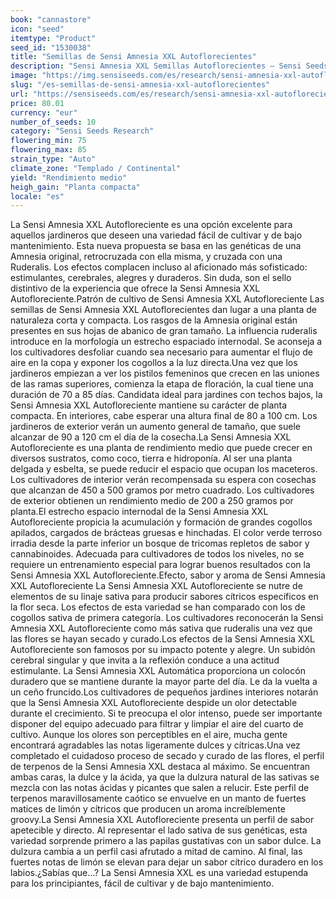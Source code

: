 ```yaml
---
book: "cannastore"
icon: "seed"
itemtype: "Product"
seed_id: "1530038"
title: "Semillas de Sensi Amnesia XXL Autoflorecientes"
description: "Sensi Amnesia XXL Semillas Autoflorecientes – Sensi Seeds"
image: "https://img.sensiseeds.com/es/research/sensi-amnesia-xxl-autoflorecientes-image.png"
slug: "/es-semillas-de-sensi-amnesia-xxl-autoflorecientes"
url: "https://sensiseeds.com/es/research/sensi-amnesia-xxl-autoflorecientes?a_aid=cannastore"
price: 80.01
currency: "eur"
number_of_seeds: 10
category: "Sensi Seeds Research"
flowering_min: 75
flowering_max: 85
strain_type: "Auto"
climate_zone: "Templado / Continental"
yield: "Rendimiento medio"
heigh_gain: "Planta compacta"
locale: "es"
---
```

La Sensi Amnesia XXL Autofloreciente es una opción excelente para aquellos jardineros que deseen una variedad fácil de cultivar y de bajo mantenimiento. Esta nueva propuesta se basa en las genéticas de una Amnesia original, retrocruzada con ella misma, y cruzada con una Ruderalis. Los efectos complacen incluso al aficionado más sofisticado: estimulantes, cerebrales, alegres y duraderos. Sin duda, son el sello distintivo de la experiencia que ofrece la Sensi Amnesia XXL Autofloreciente.Patrón de cultivo de Sensi Amnesia XXL Autofloreciente Las semillas de Sensi Amnesia XXL Autoflorecientes dan lugar a una planta de naturaleza corta y compacta. Los rasgos de la Amnesia original están presentes en sus hojas de abanico de gran tamaño. La influencia ruderalis introduce en la morfología un estrecho espaciado internodal. Se aconseja a los cultivadores desfoliar cuando sea necesario para aumentar el flujo de aire en la copa y exponer los cogollos a la luz directa.Una vez que los jardineros empiezan a ver los pistilos femeninos que crecen en las uniones de las ramas superiores, comienza la etapa de floración, la cual tiene una duración de 70 a 85 días. Candidata ideal para jardines con techos bajos, la Sensi Amnesia XXL Autofloreciente mantiene su carácter de planta compacta. En interiores, cabe esperar una altura final de 80 a 100 cm. Los jardineros de exterior verán un aumento general de tamaño, que suele alcanzar de 90 a 120 cm el día de la cosecha.La Sensi Amnesia XXL Autofloreciente es una planta de rendimiento medio que puede crecer en diversos sustratos, como coco, tierra e hidroponía. Al ser una planta delgada y esbelta, se puede reducir el espacio que ocupan los maceteros. Los cultivadores de interior verán recompensada su espera con cosechas que alcanzan de 450 a 500 gramos por metro cuadrado. Los cultivadores de exterior obtienen un rendimiento medio de 200 a 250 gramos por planta.El estrecho espacio internodal de la Sensi Amnesia XXL Autofloreciente propicia la acumulación y formación de grandes cogollos apilados, cargados de brácteas gruesas e hinchadas. El color verde terroso irradia desde la parte inferior un bosque de tricomas repletos de sabor y cannabinoides. Adecuada para cultivadores de todos los niveles, no se requiere un entrenamiento especial para lograr buenos resultados con la Sensi Amnesia XXL Autofloreciente.Efecto, sabor y aroma de Sensi Amnesia XXL Autofloreciente La Sensi Amnesia XXL Autofloreciente se nutre de elementos de su linaje sativa para producir sabores cítricos específicos en la flor seca. Los efectos de esta variedad se han comparado con los de cogollos sativa de primera categoría. Los cultivadores reconocerán la Sensi Amnesia XXL Autofloreciente como más sativa que ruderalis una vez que las flores se hayan secado y curado.Los efectos de la Sensi Amnesia XXL Autofloreciente son famosos por su impacto potente y alegre. Un subidón cerebral singular y que invita a la reflexión conduce a una actitud estimulante. La Sensi Amnesia XXL Automática proporciona un colocón duradero que se mantiene durante la mayor parte del día. Le da la vuelta a un ceño fruncido.Los cultivadores de pequeños jardines interiores notarán que la Sensi Amnesia XXL Autofloreciente despide un olor detectable durante el crecimiento. Si te preocupa el olor intenso, puede ser importante disponer del equipo adecuado para filtrar y limpiar el aire del cuarto de cultivo. Aunque los olores son perceptibles en el aire, mucha gente encontrará agradables las notas ligeramente dulces y cítricas.Una vez completado el cuidadoso proceso de secado y curado de las flores, el perfil de terpenos de la Sensi Amnesia XXL destaca al máximo. Se encuentran ambas caras, la dulce y la ácida, ya que la dulzura natural de las sativas se mezcla con las notas ácidas y picantes que salen a relucir. Este perfil de terpenos maravillosamente caótico se envuelve en un manto de fuertes matices de limón y cítricos que producen un aroma increíblemente groovy.La Sensi Amnesia XXL Autofloreciente presenta un perfil de sabor apetecible y directo. Al representar el lado sativa de sus genéticas, esta variedad sorprende primero a las papilas gustativas con un sabor dulce. La dulzura cambia a un perfil casi afrutado a mitad de camino. Al final, las fuertes notas de limón se elevan para dejar un sabor cítrico duradero en los labios.¿Sabías que…? La Sensi Amnesia XXL es una variedad estupenda para los principiantes, fácil de cultivar y de bajo mantenimiento.
